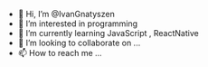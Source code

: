 - 👋 Hi, I’m @IvanGnatyszen
- 👀 I’m interested in programming
- 🌱 I’m currently learning JavaScript , ReactNative
- 💞️ I’m looking to collaborate on ...
- 📫 How to reach me ...

<!---
IvanGnatyszen/IvanGnatyszen is a ✨ special ✨ repository because its `README.md` (this file) appears on your GitHub profile.
You can click the Preview link to take a look at your changes.
--->
